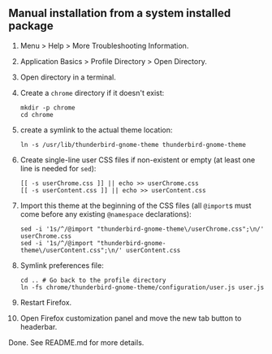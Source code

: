 ## Manual installation from a system installed package

1. Menu > Help > More Troubleshooting Information.

2. Application Basics > Profile Directory > Open Directory.

3. Open directory in a terminal.

4. Create a `chrome` directory if it doesn't exist:

	```
	mkdir -p chrome
	cd chrome
	```

5. create a symlink to the actual theme location:

	```
	ln -s /usr/lib/thunderbird-gnome-theme thunderbird-gnome-theme
	```

6. Create single-line user CSS files if non-existent or empty (at least one line is needed for `sed`):

	```
	[[ -s userChrome.css ]] || echo >> userChrome.css
	[[ -s userContent.css ]] || echo >> userContent.css
	```

7. Import this theme at the beginning of the CSS files (all `@import`s must come before any existing `@namespace` declarations):

	```
	sed -i '1s/^/@import "thunderbird-gnome-theme\/userChrome.css";\n/' userChrome.css
	sed -i '1s/^/@import "thunderbird-gnome-theme\/userContent.css";\n/' userContent.css
	```

8. Symlink preferences file:

	```
	cd .. # Go back to the profile directory
	ln -fs chrome/thunderbird-gnome-theme/configuration/user.js user.js
	```

9. Restart Firefox.

10. Open Firefox customization panel and move the new tab button to headerbar.

Done. See README.md for more details.

